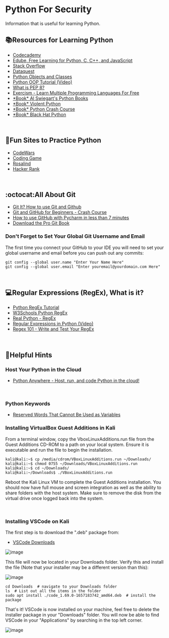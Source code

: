 # Python For Security

Information that is useful for learning Python.

## :books:Resources for Learning Python ##

<ul>
  <li><a href="https://www.codecademy.com">Codecademy</a></li>
  <li><a href="https://edube.org/">Edube, Free Learning for Python, C, C++, and JavaScript</a></li>
  <li><a href="https://stackoverflow.com/">Stack Overflow</a></li>
  <li><a href="https://www.dataquest.io/">Dataquest</a></li>
  <li><a href="https://www.programiz.com/python-programming/class">Python Objects and Classes</a></li>
  <li><a href="https://www.youtube.com/watch?v=ZDa-Z5JzLYM">Python OOP Tutorial (Video)</a></li>
  <li><a href="https://realpython.com/python-pep8/">What is PEP 8?</a></li>
  <li><a href="https://exercism.org/">Exercism - Learn Multiple Programming Languages For Free</a></li>
  <li><a href="https://www.amazon.com/s?k=al+sweigart&sprefix=al+swe%2Caps%2C89&ref=nb_sb_ss_ts-doa-p_1_6">*Book* Al Swiegart's Python Books</a></li>
  <li><a href="https://www.amazon.com/gp/product/1597499579/ref=as_li_tl?ie=UTF8&tag=tcm090-20&camp=1789&creative=9325&linkCode=as2&creativeASIN=1597499579&linkId=6278d061f0c09a2d41d51fe931bcc1aa">*Book* Violent Python</a></li>
  <li><a href="https://www.amazon.com/gp/product/1593279280/ref=as_li_tl?ie=UTF8&tag=tcm090-20&camp=1789&creative=9325&linkCode=as2&creativeASIN=1593279280&linkId=6342b26bf66124c296c14c28dde28127">*Book* Python Crash Course</a></li>
  <li><a href="https://www.amazon.com/Black-Hat-Python-2nd-Programming-dp-1718501129/dp/1718501129/ref=dp_ob_title_bk">*Book* Black Hat Python</a></li>
</ul>

<br />

## :snake:Fun Sites to Practice Python ##

<ul>
  <li><a href="https://www.codewars.com/">CodeWars</a></li>
  <li><a href="https://www.codingame.com/start">Coding Game</a></li>
  <li><a href="https://rosalind.info/problems/locations/">Rosalind</a></li>
  <li><a href="https://www.hackerrank.com/auth/signup">Hacker Rank</a></li>
</ul>

<br />

## :octocat:All About Git ##

<ul>
  <li><a href="https://www.youtube.com/watch?v=HkdAHXoRtos">Git It? How to use Git and Github</a></li>
  <li><a href="https://www.youtube.com/watch?v=RGOj5yH7evk">Git and GitHub for Beginners - Crash Course</a></li>
  <li><a href="https://www.youtube.com/watch?v=a8MckiothGc">How to use GitHub with Pycharm in less than 7 minutes</a></li>
  <li><a href="https://git-scm.com/book/en/v2">Download the Pro Git Book</a></li>
</ul>

### Don't Forget to Set Your Global Git Username and Email ###
The first time you connect your GitHub to your IDE you will need to set your global username and email
before you can push out any commits:
```
git config --global user.name "Enter Your Name Here"
git config --global user.email "Enter youremail@yourdomain.com Here"
```

<br />

## :computer:Regular Expressions (RegEx), What is it? ##

<ul>
  <li><a href="https://towardsdatascience.com/a-very-easy-tutorial-to-learn-python-regular-expression-re-c42fbbc01ef2">Python RegEx Tutorial</a></li>
  <li><a href="https://www.w3schools.com/python/python_regex.asp">W3Schools Python RegEx</a></li>
  <li><a href="https://realpython.com/regex-python/">Real Python - RegEx</a></li>
  <li><a href="https://www.youtube.com/watch?v=AEE9ecgLgdQ">Regular Expressions in Python (Video)</a></li>
  <li><a href="https://regex101.com/">Regex 101 - Write and Test Your RegEx</a></li>
</ul>

<br />

## :pushpin:Helpful Hints ##

### Host Your Python in the Cloud ###

<ul>
  <li><a href="https://www.pythonanywhere.com/">Python Anywhere - Host, run, and code Python in the cloud!</a></li>
</ul>

<br />

### Python Keywords ###

<ul>
  <li><a href="https://www.w3schools.com/python/python_ref_keywords.asp">Reserved Words That Cannot Be Used as Variables</a></li>
</ul>

### Installing VirtualBox Guest Additions in Kali ###

From a terminal window, copy the VboxLinuxAdditions.run file from the Guest Additions CD-ROM to a path on your local system.
Ensure it is executable and run the file to begin the installation.

```
kali@kali:~$ cp /media/cdrom/VBoxLinuxAdditions.run ~/Downloads/
kali@kali:~$ chmod 0755 ~/Downloads/VBoxLinuxAdditions.run
kali@kali:~$ cd ~/Downloads/
kali@kali:~/Downloads$ ./VBoxLinuxAdditions.run
```

Reboot the Kali Linux VM to complete the Guest Additions installation.
You should now have full mouse and screen integration as well as the ability to share folders with the host system.
Make sure to remove the disk from the virtual drive once logged back into the system.

<br />

### Installing VSCode on Kali ###

The first step is to download the ".deb" package from:

<ul>
  <li><a href="https://code.visualstudio.com/download">VSCode Downloads</a></li>
</ul>

![image](https://user-images.githubusercontent.com/10188810/178114902-37117e8f-5221-453b-9afc-9605bdecfb69.png)

This file will now be located in your Downloads folder. Verify this and install the file (Note that your installer may be a different version than this):

![image](https://user-images.githubusercontent.com/10188810/178114927-e76290c2-1e98-48d0-9d69-d3dd98d995fe.png)

```
cd Downloads  # navigate to your Downloads folder
ls  # List out all the items in the folder
sudo apt install ./code_1.69.0-1657183742_amd64.deb  # install the package

```

That's it! VSCode is now installed on your machine, feel free to delete the installer package in your "Downloads" folder. You will now be able to find VSCode in your "Applications" by searching in the top left corner.

![image](https://user-images.githubusercontent.com/10188810/178114958-a6a02555-6de9-48f3-bc54-4657807dea5f.png)



